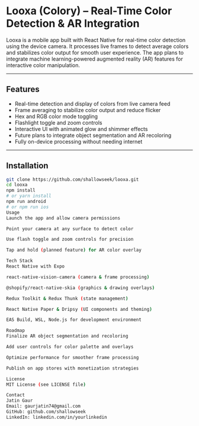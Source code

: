# Looxa (Colory) – Real-Time Color Detection & AR Integration

Looxa is a mobile app built with React Native for real-time color detection using the device camera. It processes live frames to detect average colors and stabilizes color output for smooth user experience. The app plans to integrate machine learning-powered augmented reality (AR) features for interactive color manipulation.

---

## Features

- Real-time detection and display of colors from live camera feed  
- Frame averaging to stabilize color output and reduce flicker  
- Hex and RGB color mode toggling  
- Flashlight toggle and zoom controls  
- Interactive UI with animated glow and shimmer effects  
- Future plans to integrate object segmentation and AR recoloring  
- Fully on-device processing without needing internet  

---

## Installation

```bash
git clone https://github.com/shallowseek/looxa.git
cd looxa
npm install
# or yarn install
npm run android
# or npm run ios
Usage
Launch the app and allow camera permissions

Point your camera at any surface to detect color

Use flash toggle and zoom controls for precision

Tap and hold (planned feature) for AR color overlay

Tech Stack
React Native with Expo

react-native-vision-camera (camera & frame processing)

@shopify/react-native-skia (graphics & drawing overlays)

Redux Toolkit & Redux Thunk (state management)

React Native Paper & Dripsy (UI components and theming)

EAS Build, WSL, Node.js for development environment

Roadmap
Finalize AR object segmentation and recoloring

Add user controls for color palette and overlays

Optimize performance for smoother frame processing

Publish on app stores with monetization strategies

License
MIT License (see LICENSE file)

Contact
Jatin Gaur
Email: gaurjatin74@gmail.com
GitHub: github.com/shallowseek
LinkedIn: linkedin.com/in/yourlinkedin
